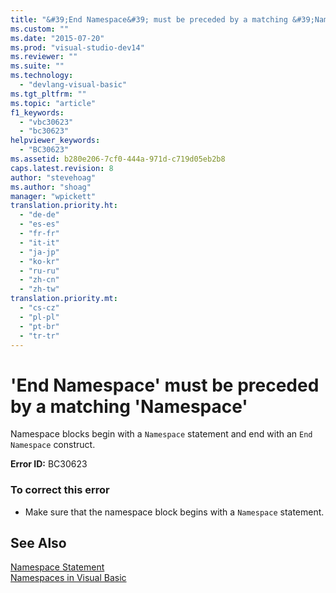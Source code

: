 ```yaml
---
title: "&#39;End Namespace&#39; must be preceded by a matching &#39;Namespace&#39; | Microsoft Docs"
ms.custom: ""
ms.date: "2015-07-20"
ms.prod: "visual-studio-dev14"
ms.reviewer: ""
ms.suite: ""
ms.technology: 
  - "devlang-visual-basic"
ms.tgt_pltfrm: ""
ms.topic: "article"
f1_keywords: 
  - "vbc30623"
  - "bc30623"
helpviewer_keywords: 
  - "BC30623"
ms.assetid: b280e206-7cf0-444a-971d-c719d05eb2b8
caps.latest.revision: 8
author: "stevehoag"
ms.author: "shoag"
manager: "wpickett"
translation.priority.ht: 
  - "de-de"
  - "es-es"
  - "fr-fr"
  - "it-it"
  - "ja-jp"
  - "ko-kr"
  - "ru-ru"
  - "zh-cn"
  - "zh-tw"
translation.priority.mt: 
  - "cs-cz"
  - "pl-pl"
  - "pt-br"
  - "tr-tr"
---
```

# &#39;End Namespace&#39; must be preceded by a matching &#39;Namespace&#39;
Namespace blocks begin with a `Namespace` statement and end with an `End Namespace` construct.  
  
 **Error ID:** BC30623  
  
### To correct this error  
  
-   Make sure that the namespace block begins with a `Namespace` statement.  
  
## See Also  
 [Namespace Statement](/dotnet/visual-basic/language-reference/statements/namespace-statement)   
 [Namespaces in Visual Basic](/dotnet/visual-basic/programming-guide/program-structure/namespaces)